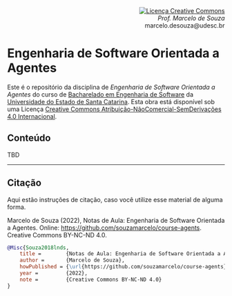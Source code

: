 <div align="right" style="text-align:right"><a rel="license" href="http://creativecommons.org/licenses/by-nc-nd/4.0/"><img alt="Licença Creative Commons" style="border-width:0" src="https://i.creativecommons.org/l/by-nc-nd/4.0/88x31.png" /></a><br><i>Prof. Marcelo de Souza</i><br>marcelo.desouza@udesc.br</div>

# Engenharia de Software Orientada a Agentes

Este é o repositório da disciplina de *Engenharia de Software Orientada a Agentes* do curso de [Bacharelado em Engenharia de Software](https://www.udesc.br/ceavi/engenhariadesoftware) da [Universidade do Estado de Santa Catarina](https://www.udesc.br/ceavi). Esta obra está disponível sob uma Licença <a rel="license" href="http://creativecommons.org/licenses/by-nc-nd/4.0/">Creative Commons Atribuição-NãoComercial-SemDerivações 4.0 Internacional</a>.

## Conteúdo

TBD

***

## Citação

Aqui estão instruções de citação, caso você utilize esse material de alguma forma.

Marcelo de Souza (2022), Notas de Aula: Engenharia de Software Orientada a Agentes. Online: https://github.com/souzamarcelo/course-agents. Creative Commons BY-NC-ND 4.0.

```bibtex
@Misc{Souza2018lnds,
    title =        {Notas de Aula: Engenharia de Software Orientada a Agentes},
    author =       {Marcelo de Souza}, 
    howPublished = {\url{https://github.com/souzamarcelo/course-agents}}, 
    year =         {2022},
    note =         {Creative Commons BY-NC-ND 4.0}
}
```
